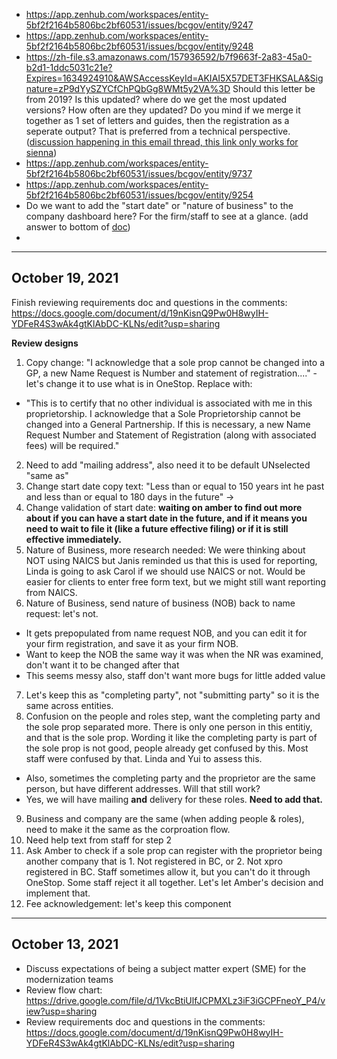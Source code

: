 - https://app.zenhub.com/workspaces/entity-5bf2f2164b5806bc2bf60531/issues/bcgov/entity/9247
- https://app.zenhub.com/workspaces/entity-5bf2f2164b5806bc2bf60531/issues/bcgov/entity/9248
- https://zh-file.s3.amazonaws.com/157936592/b7f9663f-2a83-45a0-b2d1-1ddc5031c21e?Expires=1634924910&AWSAccessKeyId=AKIAI5X57DET3FHKSALA&Signature=zP9dYySZYCfChPQbGg8WMt5y2VA%3D Should this letter be from 2019? Is this updated? where do we get the most updated versions? How often are they updated? Do you mind if we merge it together as 1 set of letters and guides, then the registration as a seperate output? That is preferred from a technical perspective. ([discussion happening in this email thread, this link only works for sienna](https://mail.google.com/mail/u/0/?zx=nv2aa2snq520#inbox/FMfcgzGlkXvvrGndpNhQHRJZqxTDHlSK))
- https://app.zenhub.com/workspaces/entity-5bf2f2164b5806bc2bf60531/issues/bcgov/entity/9737
- https://app.zenhub.com/workspaces/entity-5bf2f2164b5806bc2bf60531/issues/bcgov/entity/9254
- Do we want to add the "start date" or "nature of business" to the company dashboard here? For the firm/staff to see at a glance. (add answer to bottom of [doc](https://docs.google.com/document/d/19nKisnQ9Pw0H8wyIH-YDFeR4S3wAk4gtKlAbDC-KLNs/edit?usp=sharing))
- 

----
October 19, 2021
----
Finish reviewing requirements doc and questions in the comments: https://docs.google.com/document/d/19nKisnQ9Pw0H8wyIH-YDFeR4S3wAk4gtKlAbDC-KLNs/edit?usp=sharing

**Review designs**
1. Copy change: "I acknowledge that a sole prop cannot be changed into a GP, a new Name Request is Number and statement of registration...." - let's change it to use what is in OneStop. Replace with:
  - "This is to certify that no other individual is associated with me in this proprietorship. I acknowledge that a Sole Proprietorship cannot be changed into a General Partnership. If this is necessary, a new Name Request Number and Statement of Registration (along with associated fees) will be required."
2. Need to add "mailing address", also need it to be default UNselected "same as"
3. Change start date copy text: "Less than or equal to 150 years int he past and less than or equal to 180 days in the future" -> 
4. Change validation of start date: **waiting on amber to find out more about if you can have a start date in the future, and if it means you need to wait to file it (like a future effective filing) or if it is still effective immediately.**
5. Nature of Business, more research needed: We were thinking about NOT using NAICS but Janis reminded us that this is used for reporting, Linda is going to ask Carol if we should use NAICS or not. Would be easier for clients to enter free form text, but we might still want reporting from NAICS.
6. Nature of Business, send nature of business (NOB) back to name request: let's not.
  - It gets prepopulated from name request NOB, and you can edit it for your firm registration, and save it as your firm NOB.
  - Want to keep the NOB the same way it was when the NR was examined, don't want it to be changed after that
  - This seems messy also, staff don't want more bugs for little added value
7. Let's keep this as "completing party", not "submitting party" so it is the same across entities.
8. Confusion on the people and roles step, want the completing party and the sole prop separated more. There is only one person in this entitiy, and that is the sole prop. Wording it like the completing party is part of the sole prop is not good, people already get confused by this. Most staff were confused by that. Linda and Yui to assess this.
  - Also, sometimes the completing party and the proprietor are the same person, but have different addresses. Will that still work?
  - Yes, we will have mailing **and** delivery for these roles. **Need to add that.**
9. Business and company are the same (when adding people & roles), need to make it the same as the corproation flow.
10. Need help text from staff for step 2
11. Ask Amber to check if a sole prop can register with the proprietor being another company that is 1. Not registered in BC, or 2. Not xpro registered in BC. Staff sometimes allow it, but you can't do it through OneStop. Some staff reject it all together. Let's let Amber's decision and implement that.
12. Fee acknowledgement: let's keep this component

----
October 13, 2021
----
- Discuss expectations of being a subject matter expert (SME) for the modernization teams
- Review flow chart: https://drive.google.com/file/d/1VkcBtiUlfJCPMXLz3iF3iGCPFneoY_P4/view?usp=sharing
- Review requirements doc and questions in the comments: https://docs.google.com/document/d/19nKisnQ9Pw0H8wyIH-YDFeR4S3wAk4gtKlAbDC-KLNs/edit?usp=sharing
